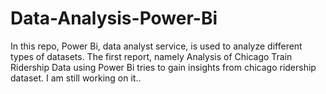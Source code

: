 # Data-Analysis-Power-Bi

In this repo, Power Bi, data analyst service, is used to analyze different types of datasets. The first report, namely Analysis of  Chicago Train Ridership Data using Power Bi tries to gain insights from chicago ridership dataset. I am still working on it..
